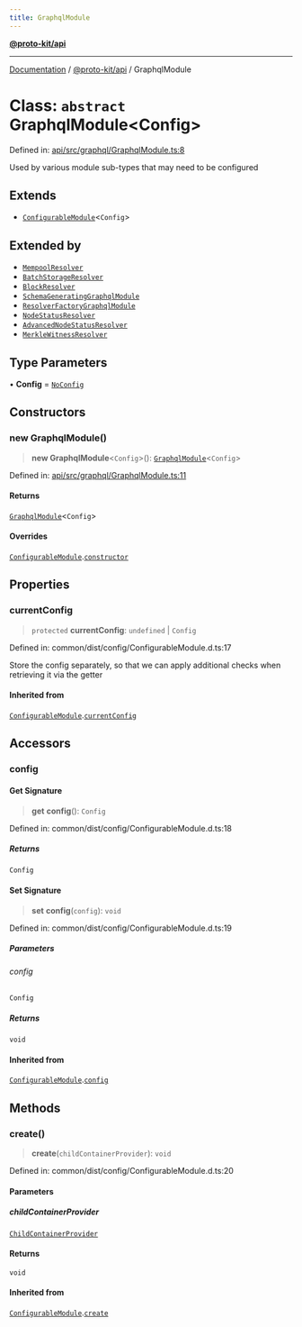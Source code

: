 ```yaml
---
title: GraphqlModule
---
```


[**@proto-kit/api**](../README.md)

***

[Documentation](../../../README.md) / [@proto-kit/api](../README.md) / GraphqlModule

# Class: `abstract` GraphqlModule\<Config\>

Defined in: [api/src/graphql/GraphqlModule.ts:8](https://github.com/proto-kit/framework/blob/b953c754e500c62f01fbbd6d09adfb2f5577269d/packages/api/src/graphql/GraphqlModule.ts#L8)

Used by various module sub-types that may need to be configured

## Extends

- [`ConfigurableModule`](../../common/classes/ConfigurableModule.md)\<`Config`\>

## Extended by

- [`MempoolResolver`](MempoolResolver.md)
- [`BatchStorageResolver`](BatchStorageResolver.md)
- [`BlockResolver`](BlockResolver.md)
- [`SchemaGeneratingGraphqlModule`](SchemaGeneratingGraphqlModule.md)
- [`ResolverFactoryGraphqlModule`](ResolverFactoryGraphqlModule.md)
- [`NodeStatusResolver`](NodeStatusResolver.md)
- [`AdvancedNodeStatusResolver`](AdvancedNodeStatusResolver.md)
- [`MerkleWitnessResolver`](MerkleWitnessResolver.md)

## Type Parameters

• **Config** = [`NoConfig`](../../common/type-aliases/NoConfig.md)

## Constructors

### new GraphqlModule()

> **new GraphqlModule**\<`Config`\>(): [`GraphqlModule`](GraphqlModule.md)\<`Config`\>

Defined in: [api/src/graphql/GraphqlModule.ts:11](https://github.com/proto-kit/framework/blob/b953c754e500c62f01fbbd6d09adfb2f5577269d/packages/api/src/graphql/GraphqlModule.ts#L11)

#### Returns

[`GraphqlModule`](GraphqlModule.md)\<`Config`\>

#### Overrides

[`ConfigurableModule`](../../common/classes/ConfigurableModule.md).[`constructor`](../../common/classes/ConfigurableModule.md#constructors)

## Properties

### currentConfig

> `protected` **currentConfig**: `undefined` \| `Config`

Defined in: common/dist/config/ConfigurableModule.d.ts:17

Store the config separately, so that we can apply additional
checks when retrieving it via the getter

#### Inherited from

[`ConfigurableModule`](../../common/classes/ConfigurableModule.md).[`currentConfig`](../../common/classes/ConfigurableModule.md#currentconfig)

## Accessors

### config

#### Get Signature

> **get** **config**(): `Config`

Defined in: common/dist/config/ConfigurableModule.d.ts:18

##### Returns

`Config`

#### Set Signature

> **set** **config**(`config`): `void`

Defined in: common/dist/config/ConfigurableModule.d.ts:19

##### Parameters

###### config

`Config`

##### Returns

`void`

#### Inherited from

[`ConfigurableModule`](../../common/classes/ConfigurableModule.md).[`config`](../../common/classes/ConfigurableModule.md#config)

## Methods

### create()

> **create**(`childContainerProvider`): `void`

Defined in: common/dist/config/ConfigurableModule.d.ts:20

#### Parameters

##### childContainerProvider

[`ChildContainerProvider`](../../common/interfaces/ChildContainerProvider.md)

#### Returns

`void`

#### Inherited from

[`ConfigurableModule`](../../common/classes/ConfigurableModule.md).[`create`](../../common/classes/ConfigurableModule.md#create)
